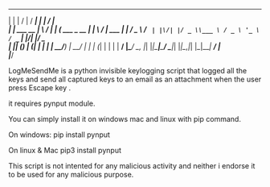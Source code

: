   _                 __  __       _____                _ __  __      
 | |               |  \/  |     / ____|              | |  \/  |     
 | |     ___   __ _| \  / | ___| (___   ___ _ __   __| | \  / | ___ 
 | |    / _ \ / _` | |\/| |/ _ \\___ \ / _ \ '_ \ / _` | |\/| |/ _ \
 | |___| (_) | (_| | |  | |  __/____) |  __/ | | | (_| | |  | |  __/
 |______\___/ \__, |_|  |_|\___|_____/ \___|_| |_|\__,_|_|  |_|\___|
               __/ |                                                
              |___/                                                 



LogMeSendMe is a python invisible keylogging script that logged all the keys and send all captured keys to an email as an attachment when the user press Escape key <Esc>.

it requires pynput module.

You can simply install it on windows mac and linux with pip command.

On windows:
pip install pynput

On linux & Mac
pip3 install pynput

This script is not intented for any malicious activity and neither i endorse it to be used for any malicious purpose.
